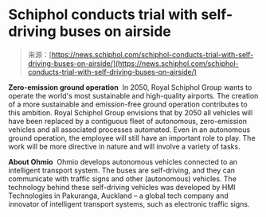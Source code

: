 <!--yml
category: 未分类
date: 2024-05-29 12:42:50
-->

# Schiphol conducts trial with self-driving buses on airside

> 来源：[https://news.schiphol.com/schiphol-conducts-trial-with-self-driving-buses-on-airside/](https://news.schiphol.com/schiphol-conducts-trial-with-self-driving-buses-on-airside/)

**Zero-emission ground operation** 
In 2050, Royal Schiphol Group wants to operate the world's most sustainable and high-quality airports. The creation of a more sustainable and emission-free ground operation contributes to this ambition. Royal Schiphol Group envisions that by 2050 all vehicles will have been replaced by a contiguous fleet of autonomous, zero-emission vehicles and all associated processes automated. Even in an autonomous ground operation, the employee will still have an important role to play. The work will be more directive in nature and will involve a variety of tasks.  

**About Ohmio** 
Ohmio develops autonomous vehicles connected to an intelligent transport system. The buses are self-driving, and they can communicate with traffic signs and other (autonomous) vehicles. The technology behind these self-driving vehicles was developed by HMI Technologies in Pakuranga, Auckland – a global tech company and innovator of intelligent transport systems, such as electronic traffic signs.